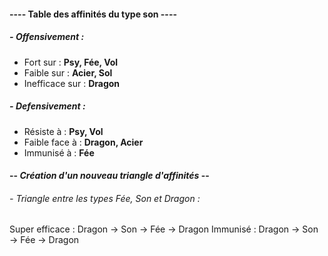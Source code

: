 
####  ---- **Table des affinités du type son** ----
##### - **Offensivement :** 
- Fort sur : **Psy, Fée, Vol**
- Faible sur : **Acier, Sol**
- Inefficace sur : **Dragon** 
##### - **Defensivement :**
* Résiste à : **Psy, Vol**
* Faible face à : **Dragon, Acier**
* Immunisé à : **Fée**

#### -- *Création d'un nouveau triangle d'affinités* --

###### - Triangle entre les types Fée, Son et Dragon : 
Super efficace : Dragon -> Son -> Fée -> Dragon
Immunisé : Dragon -> Son -> Fée -> Dragon 
